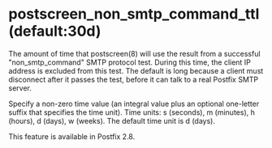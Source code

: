 # postscreen_non_smtp_command_ttl (default:30d) 

 The amount of time that postscreen(8) will use the result from
a successful "non_smtp_command" SMTP protocol test. During this
time, the client IP address is excluded from this test. The default
is long because a client must disconnect after it passes the test,
before it can talk to a real Postfix SMTP server. 

 Specify a non-zero time value (an integral value plus an optional
one-letter suffix that specifies the time unit).  Time units: s
(seconds), m (minutes), h (hours), d (days), w (weeks).
The default time unit is d (days).  

 This feature is available in Postfix 2.8.  



